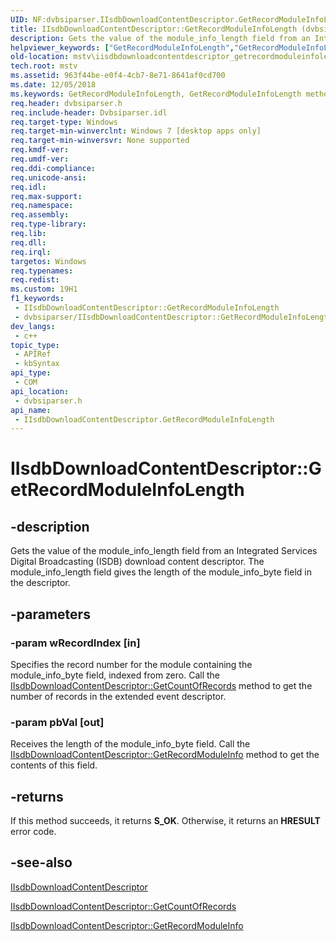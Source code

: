 ```yaml
---
UID: NF:dvbsiparser.IIsdbDownloadContentDescriptor.GetRecordModuleInfoLength
title: IIsdbDownloadContentDescriptor::GetRecordModuleInfoLength (dvbsiparser.h)
description: Gets the value of the module_info_length field from an Integrated Services Digital Broadcasting (ISDB) download content descriptor. The module_info_length field gives the length of the module_info_byte field in the descriptor.
helpviewer_keywords: ["GetRecordModuleInfoLength","GetRecordModuleInfoLength method [Microsoft TV Technologies]","GetRecordModuleInfoLength method [Microsoft TV Technologies]","IIsdbDownloadContentDescriptor interface","IIsdbDownloadContentDescriptor interface [Microsoft TV Technologies]","GetRecordModuleInfoLength method","IIsdbDownloadContentDescriptor.GetRecordModuleInfoLength","IIsdbDownloadContentDescriptor::GetRecordModuleInfoLength","dvbsiparser/IIsdbDownloadContentDescriptor::GetRecordModuleInfoLength","mstv.iisdbdownloadcontentdescriptor_getrecordmoduleinfolength"]
old-location: mstv\iisdbdownloadcontentdescriptor_getrecordmoduleinfolength.htm
tech.root: mstv
ms.assetid: 963f44be-e0f4-4cb7-8e71-8641af0cd700
ms.date: 12/05/2018
ms.keywords: GetRecordModuleInfoLength, GetRecordModuleInfoLength method [Microsoft TV Technologies], GetRecordModuleInfoLength method [Microsoft TV Technologies],IIsdbDownloadContentDescriptor interface, IIsdbDownloadContentDescriptor interface [Microsoft TV Technologies],GetRecordModuleInfoLength method, IIsdbDownloadContentDescriptor.GetRecordModuleInfoLength, IIsdbDownloadContentDescriptor::GetRecordModuleInfoLength, dvbsiparser/IIsdbDownloadContentDescriptor::GetRecordModuleInfoLength, mstv.iisdbdownloadcontentdescriptor_getrecordmoduleinfolength
req.header: dvbsiparser.h
req.include-header: Dvbsiparser.idl
req.target-type: Windows
req.target-min-winverclnt: Windows 7 [desktop apps only]
req.target-min-winversvr: None supported
req.kmdf-ver: 
req.umdf-ver: 
req.ddi-compliance: 
req.unicode-ansi: 
req.idl: 
req.max-support: 
req.namespace: 
req.assembly: 
req.type-library: 
req.lib: 
req.dll: 
req.irql: 
targetos: Windows
req.typenames: 
req.redist: 
ms.custom: 19H1
f1_keywords:
 - IIsdbDownloadContentDescriptor::GetRecordModuleInfoLength
 - dvbsiparser/IIsdbDownloadContentDescriptor::GetRecordModuleInfoLength
dev_langs:
 - c++
topic_type:
 - APIRef
 - kbSyntax
api_type:
 - COM
api_location:
 - dvbsiparser.h
api_name:
 - IIsdbDownloadContentDescriptor.GetRecordModuleInfoLength
---
```


# IIsdbDownloadContentDescriptor::GetRecordModuleInfoLength


## -description

Gets the  value of the module_info_length field from an Integrated Services Digital Broadcasting (ISDB) download content descriptor. The module_info_length field gives the length of the module_info_byte field in the descriptor.

## -parameters

### -param wRecordIndex [in]

Specifies the record number for the module containing the module_info_byte field,
  indexed from zero. Call the <a href="/previous-versions/windows/desktop/api/dvbsiparser/nf-dvbsiparser-iisdbdownloadcontentdescriptor-getcountofrecords">IIsdbDownloadContentDescriptor::GetCountOfRecords</a> method    to get the number of records in the extended event descriptor.

### -param pbVal [out]

Receives the length of the module_info_byte field. Call the <a href="/previous-versions/windows/desktop/api/dvbsiparser/nf-dvbsiparser-iisdbdownloadcontentdescriptor-getrecordmoduleinfo">IIsdbDownloadContentDescriptor::GetRecordModuleInfo</a> method to get the contents of this field.

## -returns

If this method succeeds, it returns <b xmlns:loc="http://microsoft.com/wdcml/l10n">S_OK</b>. Otherwise, it returns an <b xmlns:loc="http://microsoft.com/wdcml/l10n">HRESULT</b> error code.

## -see-also

<a href="/previous-versions/windows/desktop/api/dvbsiparser/nn-dvbsiparser-iisdbdownloadcontentdescriptor">IIsdbDownloadContentDescriptor</a>



<a href="/previous-versions/windows/desktop/api/dvbsiparser/nf-dvbsiparser-iisdbdownloadcontentdescriptor-getcountofrecords">IIsdbDownloadContentDescriptor::GetCountOfRecords</a>



<a href="/previous-versions/windows/desktop/api/dvbsiparser/nf-dvbsiparser-iisdbdownloadcontentdescriptor-getrecordmoduleinfo">IIsdbDownloadContentDescriptor::GetRecordModuleInfo</a>